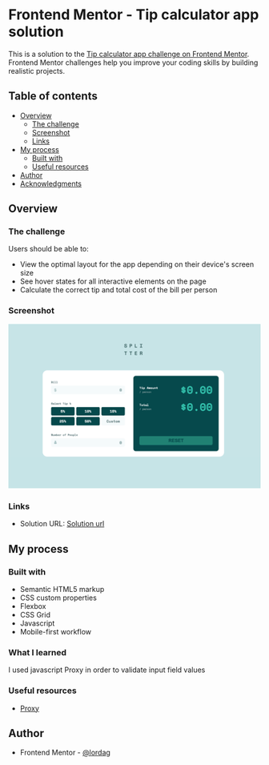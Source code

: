 # Frontend Mentor - Tip calculator app solution

This is a solution to the [Tip calculator app challenge on Frontend Mentor](https://www.frontendmentor.io/challenges/tip-calculator-app-ugJNGbJUX). Frontend Mentor challenges help you improve your coding skills by building realistic projects.

## Table of contents

- [Overview](#overview)
  - [The challenge](#the-challenge)
  - [Screenshot](#screenshot)
  - [Links](#links)
- [My process](#my-process)
  - [Built with](#built-with)
  - [Useful resources](#useful-resources)
- [Author](#author)
- [Acknowledgments](#acknowledgments)

## Overview

### The challenge

Users should be able to:

- View the optimal layout for the app depending on their device's screen size
- See hover states for all interactive elements on the page
- Calculate the correct tip and total cost of the bill per person

### Screenshot

![](./desktop-screenshot.png)


### Links

- Solution URL: [Solution url](https://lordag.github.io/fm-11-tip-calculator-app/)

## My process

### Built with

- Semantic HTML5 markup
- CSS custom properties
- Flexbox
- CSS Grid
- Javascript
- Mobile-first workflow

### What I learned

I used javascript Proxy in order to validate input field values

### Useful resources

- [Proxy](https://developer.mozilla.org/en-US/docs/Web/JavaScript/Reference/Global_Objects/Proxy)

## Author
- Frontend Mentor - [@lordag](https://www.frontendmentor.io/profile/lordag)
